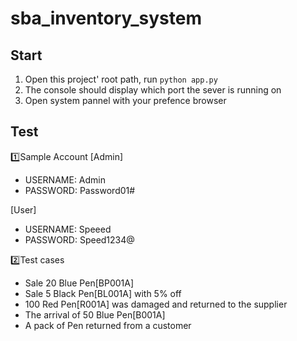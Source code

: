# sba_inventory_system

## Start
1. Open this project' root path, run ```python app.py```
2. The console should display which port the sever is running on 
3. Open system pannel with your prefence browser

## Test

1️⃣Sample Account
[Admin] 
- USERNAME: Admin
- PASSWORD: Password01#

[User]
- USERNAME: Speeed
- PASSWORD: Speed1234@

2️⃣Test cases
- Sale 20 Blue Pen[BP001A]
- Sale 5 Black Pen[BL001A] with 5% off
- 100 Red Pen[R001A] was damaged and returned to the supplier
- The arrival of 50 Blue Pen[B001A]
- A pack of Pen returned from a customer
